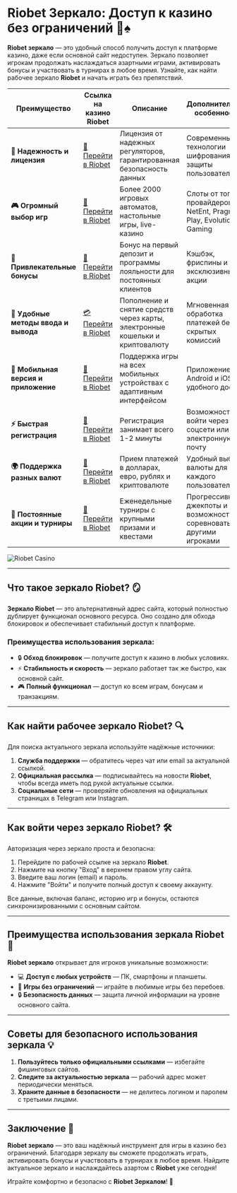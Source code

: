 # Riobet Зеркало: Доступ к казино без ограничений 🎰♠️

**Riobet зеркало** — это удобный способ получить доступ к платформе казино, даже если основной сайт недоступен. Зеркало позволяет игрокам продолжать наслаждаться азартными играми, активировать бонусы и участвовать в турнирах в любое время. Узнайте, как найти рабочее зеркало **Riobet** и начать играть без препятствий.

| **Преимущество**                      | **Ссылка на казино Riobet**                | **Описание**                                       | **Дополнительные особенности**                     |
|----------------------------------------|--------------------------------------------|--------------------------------------------------|--------------------------------------------------|
| **🎰 Надежность и лицензия**           | [💎 Перейти в Riobet](https://brandplay.link/7xBLTPyj) | Лицензия от надежных регуляторов, гарантированная безопасность данных | Современные технологии шифрования для защиты пользователей |
| **🎮 Огромный выбор игр**              | [🎉 Перейти в Riobet](https://brandplay.link/7xBLTPyj) | Более 2000 игровых автоматов, настольные игры, live-казино | Слоты от топовых провайдеров: NetEnt, Pragmatic Play, Evolution Gaming |
| **🎁 Привлекательные бонусы**          | [🎯 Перейти в Riobet](https://brandplay.link/7xBLTPyj) | Бонус на первый депозит и программы лояльности для постоянных клиентов | Кэшбэк, фриспины и эксклюзивные акции |
| **💸 Удобные методы ввода и вывода**   | [💳 Перейти в Riobet](https://brandplay.link/7xBLTPyj) | Пополнение и снятие средств через карты, электронные кошельки и криптовалюту | Мгновенная обработка платежей без скрытых комиссий |
| **📱 Мобильная версия и приложение**   | [🚀 Перейти в Riobet](https://brandplay.link/7xBLTPyj) | Поддержка игры на всех мобильных устройствах с адаптивным интерфейсом | Приложение для Android и iOS для удобного доступа |
| **⚡ Быстрая регистрация**             | [🔑 Перейти в Riobet](https://brandplay.link/7xBLTPyj) | Регистрация занимает всего 1-2 минуты | Возможность войти через соцсети или электронную почту |
| **🌍 Поддержка разных валют**          | [💸 Перейти в Riobet](https://brandplay.link/7xBLTPyj) | Прием платежей в долларах, евро, рублях и криптовалюте | Удобный выбор валюты для каждого пользователя     |
| **🏅 Постоянные акции и турниры**      | [🎲 Перейти в Riobet](https://brandplay.link/7xBLTPyj) | Еженедельные турниры с крупными призами и квестами | Прогрессивные джекпоты и возможность соревноваться с другими игроками |

![Riobet Casino](https://www.bragazeta.ru/wp-content/uploads/2023/06/riobet1.webp)

---

## Что такое зеркало Riobet? 🪞

**Зеркало Riobet** — это альтернативный адрес сайта, который полностью дублирует функционал основного ресурса. Оно создано для обхода блокировок и обеспечивает стабильный доступ к платформе.

### Преимущества использования зеркала:

- 🔒 **Обход блокировок** — получите доступ к казино в любых условиях.
- ⚡ **Стабильность и скорость** — зеркало работает так же быстро, как основной сайт.
- 🎮 **Полный функционал** — доступ ко всем играм, бонусам и транзакциям.

---

## Как найти рабочее зеркало Riobet? 🔍

Для поиска актуального зеркала используйте надёжные источники:

1. **Служба поддержки** — обратитесь через чат или email за актуальной ссылкой.
2. **Официальная рассылка** — подписывайтесь на новости **Riobet**, чтобы всегда иметь под рукой актуальные ссылки.
3. **Социальные сети** — проверяйте обновления на официальных страницах в Telegram или Instagram.

---

## Как войти через зеркало Riobet? 🛠️

Авторизация через зеркало проста и безопасна:

1. Перейдите по рабочей ссылке на зеркало **Riobet**.
2. Нажмите на кнопку "Вход" в верхнем правом углу сайта.
3. Введите ваш логин (email) и пароль.
4. Нажмите "Войти" и получите полный доступ к своему аккаунту.

Все данные, включая баланс, историю игр и бонусы, остаются синхронизированными с основным сайтом.

---

## Преимущества использования зеркала Riobet 🌟

**Riobet зеркало** открывает для игроков уникальные возможности:

- 💻 **Доступ с любых устройств** — ПК, смартфоны и планшеты.
- 🎲 **Игры без ограничений** — играйте в любимые игры без перебоев.
- 🔒 **Безопасность данных** — защита личной информации на уровне основного сайта.

---

## Советы для безопасного использования зеркала 💡

1. **Пользуйтесь только официальными ссылками** — избегайте фишинговых сайтов.
2. **Следите за актуальностью зеркала** — рабочий адрес может периодически меняться.
3. **Храните данные в безопасности** — не делитесь логином и паролем с третьими лицами.

---

## Заключение 🏁

**Riobet зеркало** — это ваш надёжный инструмент для игры в казино без ограничений. Благодаря зеркалу вы сможете продолжать играть, активировать бонусы и участвовать в турнирах в любое время. Найдите актуальное зеркало и наслаждайтесь азартом с **Riobet** уже сегодня!

Играйте комфортно и безопасно с **Riobet Зеркалом**! 🌟
